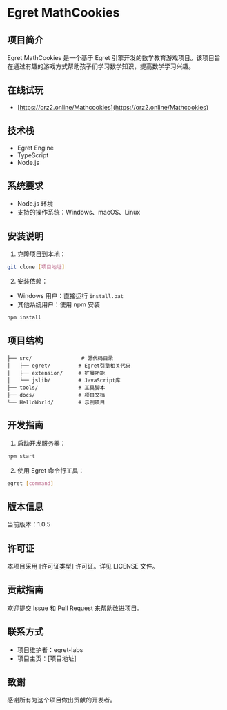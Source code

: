# Egret MathCookies

## 项目简介

Egret MathCookies 是一个基于 Egret 引擎开发的数学教育游戏项目。该项目旨在通过有趣的游戏方式帮助孩子们学习数学知识，提高数学学习兴趣。

## 在线试玩

- [https://orz2.online/Mathcookies](https://orz2.online/Mathcookies)

## 技术栈

- Egret Engine
- TypeScript
- Node.js

## 系统要求

- Node.js 环境
- 支持的操作系统：Windows、macOS、Linux

## 安装说明

1. 克隆项目到本地：

```bash
git clone [项目地址]
```

2. 安装依赖：

- Windows 用户：直接运行 `install.bat`
- 其他系统用户：使用 npm 安装

```bash
npm install
```

## 项目结构

```
├── src/                # 源代码目录
│   ├── egret/         # Egret引擎相关代码
│   ├── extension/     # 扩展功能
│   └── jslib/         # JavaScript库
├── tools/             # 工具脚本
├── docs/              # 项目文档
└── HelloWorld/        # 示例项目
```

## 开发指南

1. 启动开发服务器：

```bash
npm start
```

2. 使用 Egret 命令行工具：

```bash
egret [command]
```

## 版本信息

当前版本：1.0.5

## 许可证

本项目采用 [许可证类型] 许可证。详见 LICENSE 文件。

## 贡献指南

欢迎提交 Issue 和 Pull Request 来帮助改进项目。

## 联系方式

- 项目维护者：egret-labs
- 项目主页：[项目地址]

## 致谢

感谢所有为这个项目做出贡献的开发者。
